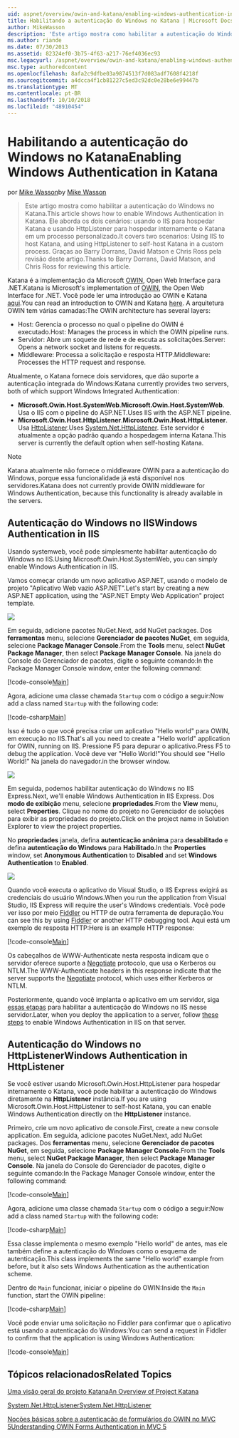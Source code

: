 ```yaml
---
uid: aspnet/overview/owin-and-katana/enabling-windows-authentication-in-katana
title: Habilitando a autenticação do Windows no Katana | Microsoft Docs
author: MikeWasson
description: 'Este artigo mostra como habilitar a autenticação do Windows no Katana. Ele aborda os dois cenários: usando o IIS para hospedar Katana e usando HttpListener para hospedar internamente Kat...'
ms.author: riande
ms.date: 07/30/2013
ms.assetid: 82324ef0-3b75-4f63-a217-76ef4036ec93
msc.legacyurl: /aspnet/overview/owin-and-katana/enabling-windows-authentication-in-katana
msc.type: authoredcontent
ms.openlocfilehash: 8afa2c9dfbe03a9874513f7d083adf7608f4218f
ms.sourcegitcommit: a4dcca4f1cb81227c5ed3c92dc0e28be6e99447b
ms.translationtype: MT
ms.contentlocale: pt-BR
ms.lasthandoff: 10/10/2018
ms.locfileid: "48910454"
---
```

<a name="enabling-windows-authentication-in-katana"></a><span data-ttu-id="af36c-104">Habilitando a autenticação do Windows no Katana</span><span class="sxs-lookup"><span data-stu-id="af36c-104">Enabling Windows Authentication in Katana</span></span>
====================
<span data-ttu-id="af36c-105">por [Mike Wasson](https://github.com/MikeWasson)</span><span class="sxs-lookup"><span data-stu-id="af36c-105">by [Mike Wasson](https://github.com/MikeWasson)</span></span>

> <span data-ttu-id="af36c-106">Este artigo mostra como habilitar a autenticação do Windows no Katana.</span><span class="sxs-lookup"><span data-stu-id="af36c-106">This article shows how to enable Windows Authentication in Katana.</span></span> <span data-ttu-id="af36c-107">Ele aborda os dois cenários: usando o IIS para hospedar Katana e usando HttpListener para hospedar internamente o Katana em um processo personalizado.</span><span class="sxs-lookup"><span data-stu-id="af36c-107">It covers two scenarios: Using IIS to host Katana, and using HttpListener to self-host Katana in a custom process.</span></span> <span data-ttu-id="af36c-108">Graças ao Barry Dorrans, David Matson e Chris Ross pela revisão deste artigo.</span><span class="sxs-lookup"><span data-stu-id="af36c-108">Thanks to Barry Dorrans, David Matson, and Chris Ross for reviewing this article.</span></span>


<span data-ttu-id="af36c-109">Katana é a implementação da Microsoft [OWIN](http://owin.org/), Open Web Interface para .NET.</span><span class="sxs-lookup"><span data-stu-id="af36c-109">Katana is Microsoft's implementation of [OWIN](http://owin.org/), the Open Web Interface for .NET.</span></span> <span data-ttu-id="af36c-110">Você pode ler uma introdução ao OWIN e Katana [aqui](an-overview-of-project-katana.md).</span><span class="sxs-lookup"><span data-stu-id="af36c-110">You can read an introduction to OWIN and Katana [here](an-overview-of-project-katana.md).</span></span> <span data-ttu-id="af36c-111">A arquitetura OWIN tem várias camadas:</span><span class="sxs-lookup"><span data-stu-id="af36c-111">The OWIN architecture has several layers:</span></span>

- <span data-ttu-id="af36c-112">Host: Gerencia o processo no qual o pipeline do OWIN é executado.</span><span class="sxs-lookup"><span data-stu-id="af36c-112">Host: Manages the process in which the OWIN pipeline runs.</span></span>
- <span data-ttu-id="af36c-113">Servidor: Abre um soquete de rede e de escuta as solicitações.</span><span class="sxs-lookup"><span data-stu-id="af36c-113">Server: Opens a network socket and listens for requests.</span></span>
- <span data-ttu-id="af36c-114">Middleware: Processa a solicitação e resposta HTTP.</span><span class="sxs-lookup"><span data-stu-id="af36c-114">Middleware: Processes the HTTP request and response.</span></span>

<span data-ttu-id="af36c-115">Atualmente, o Katana fornece dois servidores, que dão suporte a autenticação integrada do Windows:</span><span class="sxs-lookup"><span data-stu-id="af36c-115">Katana currently provides two servers, both of which support Windows Integrated Authentication:</span></span>

- <span data-ttu-id="af36c-116">**Microsoft.Owin.Host.SystemWeb**.</span><span class="sxs-lookup"><span data-stu-id="af36c-116">**Microsoft.Owin.Host.SystemWeb**.</span></span> <span data-ttu-id="af36c-117">Usa o IIS com o pipeline do ASP.NET.</span><span class="sxs-lookup"><span data-stu-id="af36c-117">Uses IIS with the ASP.NET pipeline.</span></span>
- <span data-ttu-id="af36c-118">**Microsoft.Owin.Host.HttpListener**.</span><span class="sxs-lookup"><span data-stu-id="af36c-118">**Microsoft.Owin.Host.HttpListener**.</span></span> <span data-ttu-id="af36c-119">Usa [HttpListener](https://msdn.microsoft.com/library/system.net.httplistener.aspx).</span><span class="sxs-lookup"><span data-stu-id="af36c-119">Uses [System.Net.HttpListener](https://msdn.microsoft.com/library/system.net.httplistener.aspx).</span></span> <span data-ttu-id="af36c-120">Este servidor é atualmente a opção padrão quando a hospedagem interna Katana.</span><span class="sxs-lookup"><span data-stu-id="af36c-120">This server is currently the default option when self-hosting Katana.</span></span>

> [!NOTE]
> <span data-ttu-id="af36c-121">Katana atualmente não fornece o middleware OWIN para a autenticação do Windows, porque essa funcionalidade já está disponível nos servidores.</span><span class="sxs-lookup"><span data-stu-id="af36c-121">Katana does not currently provide OWIN middleware for Windows Authentication, because this functionality is already available in the servers.</span></span>

## <a name="windows-authentication-in-iis"></a><span data-ttu-id="af36c-122">Autenticação do Windows no IIS</span><span class="sxs-lookup"><span data-stu-id="af36c-122">Windows Authentication in IIS</span></span>

<span data-ttu-id="af36c-123">Usando systemweb, você pode simplesmente habilitar autenticação do Windows no IIS.</span><span class="sxs-lookup"><span data-stu-id="af36c-123">Using Microsoft.Owin.Host.SystemWeb, you can simply enable Windows Authentication in IIS.</span></span>

<span data-ttu-id="af36c-124">Vamos começar criando um novo aplicativo ASP.NET, usando o modelo de projeto "Aplicativo Web vazio ASP.NET".</span><span class="sxs-lookup"><span data-stu-id="af36c-124">Let's start by creating a new ASP.NET application, using the "ASP.NET Empty Web Application" project template.</span></span>

![](enabling-windows-authentication-in-katana/_static/image1.png)

<span data-ttu-id="af36c-125">Em seguida, adicione pacotes NuGet.</span><span class="sxs-lookup"><span data-stu-id="af36c-125">Next, add NuGet packages.</span></span> <span data-ttu-id="af36c-126">Dos **ferramentas** menu, selecione **Gerenciador de pacotes NuGet**, em seguida, selecione **Package Manager Console**.</span><span class="sxs-lookup"><span data-stu-id="af36c-126">From the **Tools** menu, select **NuGet Package Manager**, then select **Package Manager Console**.</span></span> <span data-ttu-id="af36c-127">Na janela do Console do Gerenciador de pacotes, digite o seguinte comando:</span><span class="sxs-lookup"><span data-stu-id="af36c-127">In the Package Manager Console window, enter the following command:</span></span>

[!code-console[Main](enabling-windows-authentication-in-katana/samples/sample1.cmd)]

<span data-ttu-id="af36c-128">Agora, adicione uma classe chamada `Startup` com o código a seguir:</span><span class="sxs-lookup"><span data-stu-id="af36c-128">Now add a class named `Startup` with the following code:</span></span>

[!code-csharp[Main](enabling-windows-authentication-in-katana/samples/sample2.cs)]

<span data-ttu-id="af36c-129">Isso é tudo o que você precisa criar um aplicativo "Hello world" para OWIN, em execução no IIS.</span><span class="sxs-lookup"><span data-stu-id="af36c-129">That's all you need to create a "Hello world" application for OWIN, running on IIS.</span></span> <span data-ttu-id="af36c-130">Pressione F5 para depurar o aplicativo.</span><span class="sxs-lookup"><span data-stu-id="af36c-130">Press F5 to debug the application.</span></span> <span data-ttu-id="af36c-131">Você deve ver "Hello World!"</span><span class="sxs-lookup"><span data-stu-id="af36c-131">You should see "Hello World!"</span></span> <span data-ttu-id="af36c-132">Na janela do navegador.</span><span class="sxs-lookup"><span data-stu-id="af36c-132">in the browser window.</span></span>

![](enabling-windows-authentication-in-katana/_static/image2.png)

<span data-ttu-id="af36c-133">Em seguida, podemos habilitar autenticação do Windows no IIS Express.</span><span class="sxs-lookup"><span data-stu-id="af36c-133">Next, we'll enable Windows Authentication in IIS Express.</span></span> <span data-ttu-id="af36c-134">Dos **modo de exibição** menu, selecione **propriedades**.</span><span class="sxs-lookup"><span data-stu-id="af36c-134">From the **View** menu, select **Properties**.</span></span> <span data-ttu-id="af36c-135">Clique no nome do projeto no Gerenciador de soluções para exibir as propriedades do projeto.</span><span class="sxs-lookup"><span data-stu-id="af36c-135">Click on the project name in Solution Explorer to view the project properties.</span></span>

<span data-ttu-id="af36c-136">No **propriedades** janela, defina **autenticação anônima** para **desabilitado** e defina **autenticação do Windows** para  **Habilitado**.</span><span class="sxs-lookup"><span data-stu-id="af36c-136">In the **Properties** window, set **Anonymous Authentication** to **Disabled** and set **Windows Authentication** to **Enabled**.</span></span>

![](enabling-windows-authentication-in-katana/_static/image3.png)

<span data-ttu-id="af36c-137">Quando você executa o aplicativo do Visual Studio, o IIS Express exigirá as credenciais do usuário Windows.</span><span class="sxs-lookup"><span data-stu-id="af36c-137">When you run the application from Visual Studio, IIS Express will require the user's Windows credentials.</span></span> <span data-ttu-id="af36c-138">Você pode ver isso por meio [Fiddler](http://fiddler2.com/home) ou HTTP de outra ferramenta de depuração.</span><span class="sxs-lookup"><span data-stu-id="af36c-138">You can see this by using [Fiddler](http://fiddler2.com/home) or another HTTP debugging tool.</span></span> <span data-ttu-id="af36c-139">Aqui está um exemplo de resposta HTTP:</span><span class="sxs-lookup"><span data-stu-id="af36c-139">Here is an example HTTP response:</span></span>

[!code-console[Main](enabling-windows-authentication-in-katana/samples/sample3.cmd?highlight=1,5-6)]

<span data-ttu-id="af36c-140">Os cabeçalhos de WWW-Authenticate nesta resposta indicam que o servidor oferece suporte a [Negotiate](http://www.ietf.org/rfc/rfc4559.txt) protocolo, que usa o Kerberos ou NTLM.</span><span class="sxs-lookup"><span data-stu-id="af36c-140">The WWW-Authenticate headers in this response indicate that the server supports the [Negotiate](http://www.ietf.org/rfc/rfc4559.txt) protocol, which uses either Kerberos or NTLM.</span></span>

<span data-ttu-id="af36c-141">Posteriormente, quando você implanta o aplicativo em um servidor, siga [essas etapas](https://www.iis.net/configreference/system.webserver/security/authentication/windowsauthentication) para habilitar a autenticação do Windows no IIS nesse servidor.</span><span class="sxs-lookup"><span data-stu-id="af36c-141">Later, when you deploy the application to a server, follow [these steps](https://www.iis.net/configreference/system.webserver/security/authentication/windowsauthentication) to enable Windows Authentication in IIS on that server.</span></span>

## <a name="windows-authentication-in-httplistener"></a><span data-ttu-id="af36c-142">Autenticação do Windows no HttpListener</span><span class="sxs-lookup"><span data-stu-id="af36c-142">Windows Authentication in HttpListener</span></span>

<span data-ttu-id="af36c-143">Se você estiver usando Microsoft.Owin.Host.HttpListener para hospedar internamente o Katana, você pode habilitar a autenticação do Windows diretamente na **HttpListener** instância.</span><span class="sxs-lookup"><span data-stu-id="af36c-143">If you are using Microsoft.Owin.Host.HttpListener to self-host Katana, you can enable Windows Authentication directly on the **HttpListener** instance.</span></span>

<span data-ttu-id="af36c-144">Primeiro, crie um novo aplicativo de console.</span><span class="sxs-lookup"><span data-stu-id="af36c-144">First, create a new console application.</span></span> <span data-ttu-id="af36c-145">Em seguida, adicione pacotes NuGet.</span><span class="sxs-lookup"><span data-stu-id="af36c-145">Next, add NuGet packages.</span></span> <span data-ttu-id="af36c-146">Dos **ferramentas** menu, selecione **Gerenciador de pacotes NuGet**, em seguida, selecione **Package Manager Console**.</span><span class="sxs-lookup"><span data-stu-id="af36c-146">From the **Tools** menu, select **NuGet Package Manager**, then select **Package Manager Console**.</span></span> <span data-ttu-id="af36c-147">Na janela do Console do Gerenciador de pacotes, digite o seguinte comando:</span><span class="sxs-lookup"><span data-stu-id="af36c-147">In the Package Manager Console window, enter the following command:</span></span>

[!code-console[Main](enabling-windows-authentication-in-katana/samples/sample4.cmd)]

<span data-ttu-id="af36c-148">Agora, adicione uma classe chamada `Startup` com o código a seguir:</span><span class="sxs-lookup"><span data-stu-id="af36c-148">Now add a class named `Startup` with the following code:</span></span>

[!code-csharp[Main](enabling-windows-authentication-in-katana/samples/sample5.cs)]

<span data-ttu-id="af36c-149">Essa classe implementa o mesmo exemplo "Hello world" de antes, mas ele também define a autenticação do Windows como o esquema de autenticação.</span><span class="sxs-lookup"><span data-stu-id="af36c-149">This class implements the same "Hello world" example from before, but it also sets Windows Authentication as the authentication scheme.</span></span>

<span data-ttu-id="af36c-150">Dentro de `Main` funcionar, iniciar o pipeline do OWIN:</span><span class="sxs-lookup"><span data-stu-id="af36c-150">Inside the `Main` function, start the OWIN pipeline:</span></span>

[!code-csharp[Main](enabling-windows-authentication-in-katana/samples/sample6.cs)]

<span data-ttu-id="af36c-151">Você pode enviar uma solicitação no Fiddler para confirmar que o aplicativo está usando a autenticação do Windows:</span><span class="sxs-lookup"><span data-stu-id="af36c-151">You can send a request in Fiddler to confirm that the application is using Windows Authentication:</span></span>

[!code-console[Main](enabling-windows-authentication-in-katana/samples/sample7.cmd?highlight=1,4-5)]

## <a name="related-topics"></a><span data-ttu-id="af36c-152">Tópicos relacionados</span><span class="sxs-lookup"><span data-stu-id="af36c-152">Related Topics</span></span>

[<span data-ttu-id="af36c-153">Uma visão geral do projeto Katana</span><span class="sxs-lookup"><span data-stu-id="af36c-153">An Overview of Project Katana</span></span>](an-overview-of-project-katana.md)

[<span data-ttu-id="af36c-154">System.Net.HttpListener</span><span class="sxs-lookup"><span data-stu-id="af36c-154">System.Net.HttpListener</span></span>](https://msdn.microsoft.com/library/system.net.httplistener.aspx)

[<span data-ttu-id="af36c-155">Noções básicas sobre a autenticação de formulários do OWIN no MVC 5</span><span class="sxs-lookup"><span data-stu-id="af36c-155">Understanding OWIN Forms Authentication in MVC 5</span></span>](https://blogs.msdn.com/b/webdev/archive/2013/07/03/understanding-owin-forms-authentication-in-mvc-5.aspx)
